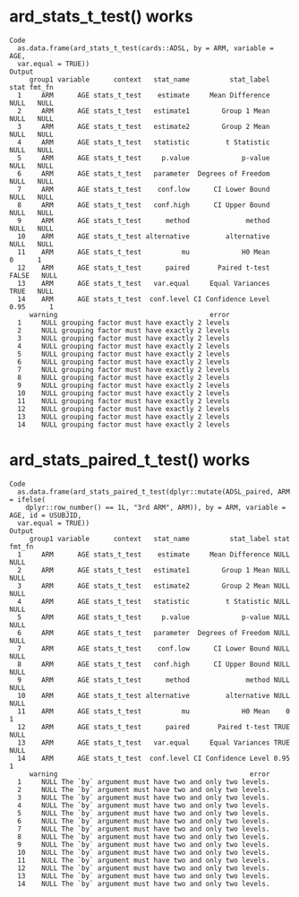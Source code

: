 # ard_stats_t_test() works

    Code
      as.data.frame(ard_stats_t_test(cards::ADSL, by = ARM, variable = AGE,
      var.equal = TRUE))
    Output
         group1 variable      context   stat_name          stat_label  stat fmt_fn
      1     ARM      AGE stats_t_test    estimate     Mean Difference  NULL   NULL
      2     ARM      AGE stats_t_test   estimate1        Group 1 Mean  NULL   NULL
      3     ARM      AGE stats_t_test   estimate2        Group 2 Mean  NULL   NULL
      4     ARM      AGE stats_t_test   statistic         t Statistic  NULL   NULL
      5     ARM      AGE stats_t_test     p.value             p-value  NULL   NULL
      6     ARM      AGE stats_t_test   parameter  Degrees of Freedom  NULL   NULL
      7     ARM      AGE stats_t_test    conf.low      CI Lower Bound  NULL   NULL
      8     ARM      AGE stats_t_test   conf.high      CI Upper Bound  NULL   NULL
      9     ARM      AGE stats_t_test      method              method  NULL   NULL
      10    ARM      AGE stats_t_test alternative         alternative  NULL   NULL
      11    ARM      AGE stats_t_test          mu             H0 Mean     0      1
      12    ARM      AGE stats_t_test      paired       Paired t-test FALSE   NULL
      13    ARM      AGE stats_t_test   var.equal     Equal Variances  TRUE   NULL
      14    ARM      AGE stats_t_test  conf.level CI Confidence Level  0.95      1
         warning                                      error
      1     NULL grouping factor must have exactly 2 levels
      2     NULL grouping factor must have exactly 2 levels
      3     NULL grouping factor must have exactly 2 levels
      4     NULL grouping factor must have exactly 2 levels
      5     NULL grouping factor must have exactly 2 levels
      6     NULL grouping factor must have exactly 2 levels
      7     NULL grouping factor must have exactly 2 levels
      8     NULL grouping factor must have exactly 2 levels
      9     NULL grouping factor must have exactly 2 levels
      10    NULL grouping factor must have exactly 2 levels
      11    NULL grouping factor must have exactly 2 levels
      12    NULL grouping factor must have exactly 2 levels
      13    NULL grouping factor must have exactly 2 levels
      14    NULL grouping factor must have exactly 2 levels

# ard_stats_paired_t_test() works

    Code
      as.data.frame(ard_stats_paired_t_test(dplyr::mutate(ADSL_paired, ARM = ifelse(
        dplyr::row_number() == 1L, "3rd ARM", ARM)), by = ARM, variable = AGE, id = USUBJID,
      var.equal = TRUE))
    Output
         group1 variable      context   stat_name          stat_label stat fmt_fn
      1     ARM      AGE stats_t_test    estimate     Mean Difference NULL   NULL
      2     ARM      AGE stats_t_test   estimate1        Group 1 Mean NULL   NULL
      3     ARM      AGE stats_t_test   estimate2        Group 2 Mean NULL   NULL
      4     ARM      AGE stats_t_test   statistic         t Statistic NULL   NULL
      5     ARM      AGE stats_t_test     p.value             p-value NULL   NULL
      6     ARM      AGE stats_t_test   parameter  Degrees of Freedom NULL   NULL
      7     ARM      AGE stats_t_test    conf.low      CI Lower Bound NULL   NULL
      8     ARM      AGE stats_t_test   conf.high      CI Upper Bound NULL   NULL
      9     ARM      AGE stats_t_test      method              method NULL   NULL
      10    ARM      AGE stats_t_test alternative         alternative NULL   NULL
      11    ARM      AGE stats_t_test          mu             H0 Mean    0      1
      12    ARM      AGE stats_t_test      paired       Paired t-test TRUE   NULL
      13    ARM      AGE stats_t_test   var.equal     Equal Variances TRUE   NULL
      14    ARM      AGE stats_t_test  conf.level CI Confidence Level 0.95      1
         warning                                                error
      1     NULL The `by` argument must have two and only two levels.
      2     NULL The `by` argument must have two and only two levels.
      3     NULL The `by` argument must have two and only two levels.
      4     NULL The `by` argument must have two and only two levels.
      5     NULL The `by` argument must have two and only two levels.
      6     NULL The `by` argument must have two and only two levels.
      7     NULL The `by` argument must have two and only two levels.
      8     NULL The `by` argument must have two and only two levels.
      9     NULL The `by` argument must have two and only two levels.
      10    NULL The `by` argument must have two and only two levels.
      11    NULL The `by` argument must have two and only two levels.
      12    NULL The `by` argument must have two and only two levels.
      13    NULL The `by` argument must have two and only two levels.
      14    NULL The `by` argument must have two and only two levels.

